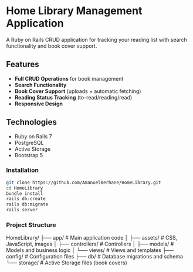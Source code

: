 # Home Library Management Application

A Ruby on Rails CRUD application for tracking your reading list with search functionality and book cover support.

## Features

- **Full CRUD Operations** for book management
- **Search Functionality**
- **Book Cover Support** (uploads + automatic fetching)
- **Reading Status Tracking** (to-read/reading/read)
- **Responsive Design**

## Technologies

- Ruby on Rails 7
- PostgreSQL
- Active Storage
- Bootstrap 5


### Installation
```bash
git clone https://github.com/AmanuelBerhane/HomeLibrary.git
cd HomeLibrary
bundle install
rails db:create
rails db:migrate
rails server
```

### Project Structure

HomeLibrary/
├── app/                 # Main application code
│   ├── assets/          # CSS, JavaScript, images
│   ├── controllers/     # Controllers
│   ├── models/          # Models and business logic
│   └── views/           # Views and templates
├── config/              # Configuration files
├── db/                  # Database migrations and schema
└── storage/             # Active Storage files (book covers)

